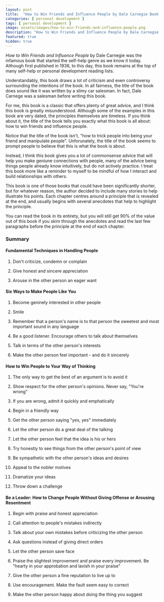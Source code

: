 ```yaml
---
layout: post
title:  "How to Win Friends and Influence People by Dale Carnegie Book Summary"
categories: [ personal development ]
tags: [ personal development ]
image: assets/images/how-to-win-friends-and-influence-people.png
description: "How to Win Friends and Influence People by Dale Carnegie Book Summary"
featured: true
hidden: true
---
```


*How to Win Friends and Influence People* by Dale Carnegie was the infamous book that started the self-help genre as we know it today. Although first published in 1936, to this day, this book remains at the top of many self-help or personal development reading lists.

Understandably, this book draws a lot of criticism and even controversy surrounding the intentions of the book. In all fairness, the title of the book does sound like it was written by a slimy car salesman. In fact, Dale Carnege was a salesman before writing this book.

For me, this book is a classic that offers plenty of great advice, and I think this book is greatly misunderstood. Although some of the examples in this book are very dated, the principles themselves are timeless. If you think about it, the title of the book tells you exactly what this book is all about: how to win friends and influence people.

Notice that the title of the book isn't, "how to trick people into being your friend and manipulate people". Unforunately, the title of the book seems to prompt people to believe that this is what the book is about.

Instead, I think this book gives you a lot of commonsense advice that will help you make geniune connections with people, many of the advice being things people already know intuitively, but do not actively practice. I treat this book more like a reminder to myself to be mindful of how I interact and build relationships with others.

This book is one of those books that could have been significantly shorter, but for whatever reason, the author decided to include many stories to help illustrate his points. Each chapter centres around a principle that is revealed at the end, and usually begins with several anecdotes that help to highlight the principle.

You can read the book in its entirety, but you will still get 90% of the value out of this book if you skim through the anecdotes and read the last few paragraphs before the principle at the end of each chapter.

### Summary

#### Fundamental Techniques in Handling People

1. Don't criticize, condemn or complain

2. Give honest and sincere appreciation

3. Arouse in the other person an eager want

#### Six Ways to Make People Like You

1. Become geninely interested in other people

2. Smile

3. Remember that a person's name is to that person the sweetest and most important sound in any language

4. Be a good listener. Encourage others to talk about themselves

5. Talk in terms of the other person's interests

6. Make the other person feel important - and do it sincerely

#### How to Win People to Your Way of Thinking

1. The only way to get the best of an argument is to avoid it

2. Show respect for the other person's opinions. Never say, "You're wrong"

3. If you are wrong, admit it quickly and emphatically

4. Begin in a friendly way

5. Get the other person saying "yes, yes" immediately

6. Let the other person do a great deal of the talking

7. Let the other person feel that the idea is his or hers

8. Try honestly to see things from the other person's point of view

9. Be sympathetic with the other person's ideas and desires

10. Appeal to the nobler motives

11. Dramatize your ideas

12. Throw down a challenge

#### Be a Leader: How to Change People Without Giving Offense or Arousing Resentment

1. Begin with praise and honest appreciation

2. Call attention to people's mistakes indirectly

3. Talk about your own mistakes before criticizing the other person

4. Ask questions instead of giving direct orders

5. Let the other person save face

6. Praise the slightest improvement and praise every improvement. Be "hearty in your approbation and lavish in your praise"

7. Give the other person a fine reputation to live up to

8. Use encouragement. Make the fault seem easy to correct

9. Make the other person happy about doing the thing you suggest
